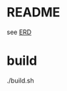 # README

see [ERD](https://docs.google.com/document/d/1iZRX1ZaRG05gA-aZ-uj2LWHmHuP3cXys154DSYu8J0g/edit)

# build
./build.sh

